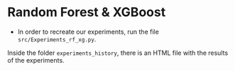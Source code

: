# Random Forest & XGBoost

- In order to recreate our experiments, run the file `src/Experiments_rf_xg.py`.

Inside the folder `experiments_history`, there is an HTML file with the results of the experiments.